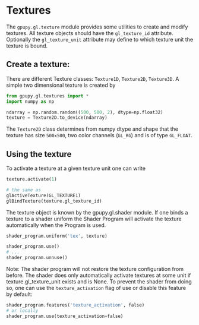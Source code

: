 Textures
========

The `gpupy.gl.texture` module provides some utilities to create and modify textures. 
All texture objects should have the `gl_texture_id` attribute. 
Optionally the `gl_texture_unit` attribute may define to which texture unit the texture is bound.

Create a texture:
-----------------
There are different Texture classes: `Texture1D`, `Texture2D`, `Texture3D`. A simple two dimensional texture 
is created by
```python 
from gpupy.gl.textures import *
import numpy as np 

ndarray = np.random.random((500, 500, 2), dtype=np.float32)
texture = Texture2D.to_device(ndarray)
```

The `Texture2D` class determines from numpy dtype and shape that the texture has size `500x500`, two color channels (`GL_RG`) and is of type `GL_FLOAT`. 

Using the texture
------------------
To activate a texture at a given texture unit one can write
```python
texture.activate(1)

# the same as
glActiveTexture(GL_TEXTURE1)
glBindTexture(texture.gl_texture_id)
```

The texture object is known by the gpupy.gl.shader module. If one binds a texture to a shader uniform the Shader Program will activate the texture automatically when the Program is used. 

```python
shader_program.uniform('tex', texture)

shader_program.use()
# ...
shader_program.unnuse()
```

Note: The shader program will not restore the texture configuration from before. 
The shader does only automatically activate textures at some unit if texture.gl_texture_unit exists and is None. 
To prevent the shader from doing so, one can use the `texture_activation` flag of use or disable this feature by default:
```python
shader_program.features('texture_activation', false)
# or locally
shader_program.use(texture_activation=false)
```
